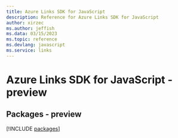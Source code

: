 ```yaml
---
title: Azure Links SDK for JavaScript
description: Reference for Azure Links SDK for JavaScript
author: xirzec
ms.author: jeffish
ms.data: 03/15/2023
ms.topic: reference
ms.devlang: javascript
ms.service: links
---
```

# Azure Links SDK for JavaScript - preview
## Packages - preview
[!INCLUDE [packages](links-index.md)]